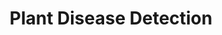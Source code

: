 ---
title: Plant Disease Detection
emoji: 🐠
colorFrom: purple
colorTo: gray
sdk: streamlit
sdk_version: 1.36.0
app_file: app.py
pinned: false
---